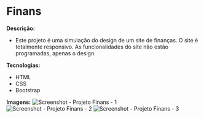 # Finans

**Descrição:**
 - Este projeto é uma simulação do design de um site de finanças. O site é totalmente responsivo. As funcionalidades do site não estão programadas, apenas o design. 
 
 **Tecnologias:**
 - HTML
 - CSS
 - Bootstrap
 
 **Imagens:**
![Screenshot - Projeto Finans - 1](https://user-images.githubusercontent.com/99328738/199133844-69851700-fb8f-48e4-b8b1-458ebb7d697e.PNG)
![Screenshot - Projeto Finans - 2](https://user-images.githubusercontent.com/99328738/199133851-b8f0b015-9c8d-4254-bd86-1eb91664d80a.PNG)
![Screenshot - Projeto Finans - 3](https://user-images.githubusercontent.com/99328738/199133854-f10876d1-52b5-4059-96b4-0ad1a79c911e.PNG)
